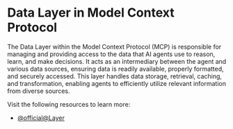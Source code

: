 # Data Layer in Model Context Protocol

The Data Layer within the Model Context Protocol (MCP) is responsible for managing and providing access to the data that AI agents use to reason, learn, and make decisions. It acts as an intermediary between the agent and various data sources, ensuring data is readily available, properly formatted, and securely accessed. This layer handles data storage, retrieval, caching, and transformation, enabling agents to efficiently utilize relevant information from diverse sources.

Visit the following resources to learn more:

- [@official@Layer](https://modelcontextprotocol.io/docs/learn/architecture#layers)